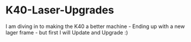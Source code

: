 # K40-Laser-Upgrades
I am diving in to making the K40 a better machine - Ending up with a new lager frame - but first I will Update and Upgrade :)
